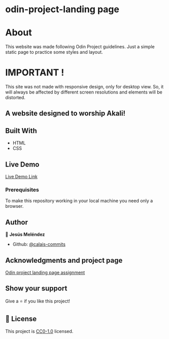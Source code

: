 # odin-project-landing page

# About

This website was made following Odin Project guidelines. Just a simple static page to practice some styles and layout. 

# IMPORTANT !

This site was not made with responsive design, only for desktop view. So, it will always be affected by different screen resolutions and elements will be distorted.

## A website designed to worship Akali!


## Built With

- HTML
- CSS

## Live Demo

[Live Demo Link](https://comidita123.github.io/odin-landing-page/)

### Prerequisites
To make this repository working in your local machine you need only a browser.

## Author

👤 **Jesús Meléndez**

- Github: [@calais-commits](https://github.com/calais-commits)

## Acknowledgments and project page

[Odin project landing page assignment](https://www.theodinproject.com/lessons/foundations-landing-page)

## Show your support

Give a ⭐️ if you like this project!

## 📝 License

This project is [CC0-1.0](LICENSE) licensed. 
